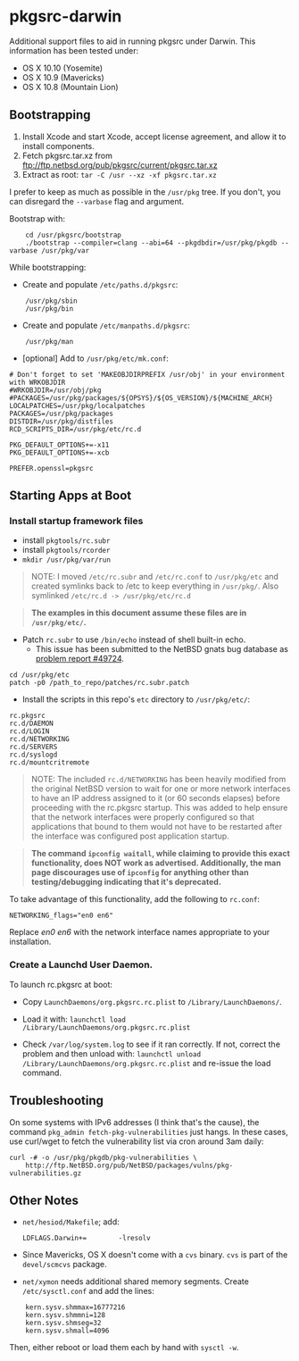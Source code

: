 pkgsrc-darwin
=============
Additional support files to aid in running pkgsrc under Darwin.
This information has been tested under:

* OS X 10.10 (Yosemite)
* OS X 10.9 (Mavericks)
* OS X 10.8 (Mountain Lion)

## Bootstrapping

1. Install Xcode and start Xcode, accept license agreement, and allow it to install components. 
2. Fetch pkgsrc.tar.xz from ftp://ftp.netbsd.org/pub/pkgsrc/current/pkgsrc.tar.xz
3. Extract as root: ```tar -C /usr --xz -xf pkgsrc.tar.xz```

I prefer to keep as much as possible in the ```/usr/pkg``` tree. If you don't, you can disregard the ```--varbase``` flag and argument.

Bootstrap with:
```
    cd /usr/pkgsrc/bootstrap
    ./bootstrap --compiler=clang --abi=64 --pkgdbdir=/usr/pkg/pkgdb --varbase /usr/pkg/var
```

While bootstrapping:

*  Create and populate ```/etc/paths.d/pkgsrc```:
```
    /usr/pkg/sbin
    /usr/pkg/bin
```

* Create and populate ```/etc/manpaths.d/pkgsrc```:
```
    /usr/pkg/man
```

* [optional] Add to ```/usr/pkg/etc/mk.conf```:
```
# Don't forget to set 'MAKEOBJDIRPREFIX /usr/obj' in your environment with WRKOBJDIR
#WRKOBJDIR=/usr/obj/pkg
#PACKAGES=/usr/pkg/packages/${OPSYS}/${OS_VERSION}/${MACHINE_ARCH}
LOCALPATCHES=/usr/pkg/localpatches
PACKAGES=/usr/pkg/packages
DISTDIR=/usr/pkg/distfiles
RCD_SCRIPTS_DIR=/usr/pkg/etc/rc.d

PKG_DEFAULT_OPTIONS+=-x11
PKG_DEFAULT_OPTIONS+=-xcb

PREFER.openssl=pkgsrc
```

## Starting Apps at Boot

### Install startup framework files

* install ```pkgtools/rc.subr```
* install ```pkgtools/rcorder```
* ```mkdir /usr/pkg/var/run```

>NOTE: I moved ```/etc/rc.subr``` and ```/etc/rc.conf``` to ```/usr/pkg/etc``` and created symlinks back to /etc to keep everything in ```/usr/pkg/```.  Also symlinked ```/etc/rc.d -> /usr/pkg/etc/rc.d```

>**The examples in this document assume these files are in ```/usr/pkg/etc/```.**

* Patch ```rc.subr``` to use ```/bin/echo``` instead of shell built-in echo.
    * This issue has been submitted to the NetBSD gnats bug database as [problem report #49724](http://gnats.netbsd.org/cgi-bin/query-pr-single.pl?number=49724).


```
cd /usr/pkg/etc
patch -p0 /path_to_repo/patches/rc.subr.patch
```

* Install the scripts in this repo's ```etc``` directory to ```/usr/pkg/etc/```:
```
rc.pkgsrc
rc.d/DAEMON
rc.d/LOGIN
rc.d/NETWORKING
rc.d/SERVERS
rc.d/syslogd
rc.d/mountcritremote
```

>NOTE: The included ```rc.d/NETWORKING``` has been heavily modified from the original NetBSD version to wait for one or more network interfaces to have an IP address assigned to it (or 60 seconds elapses) before proceeding with the rc.pkgsrc startup. This was added to help ensure that the network interfaces were properly configured so that applications that bound to them would not have to be restarted after the interface was configured post application startup.

>**The command ```ipconfig waitall```, while claiming to provide this exact functionality, does NOT work as advertised. Additionally, the man page discourages use of ```ipconfig``` for anything other than testing/debugging indicating that it's deprecated.**

To take advantage of this functionality, add the following to ```rc.conf```:

```
NETWORKING_flags="en0 en6"
```

Replace *en0 en6* with the network interface names appropriate to your installation.

### Create a Launchd User Daemon.

To launch rc.pkgsrc at boot:

* Copy ```LaunchDaemons/org.pkgsrc.rc.plist``` to ```/Library/LaunchDaemons/```.

* Load it with:
```launchctl load /Library/LaunchDaemons/org.pkgsrc.rc.plist```

* Check ```/var/log/system.log``` to see if it ran correctly. If not, correct the problem and then unload with:
```launchctl unload /Library/LaunchDaemons/org.pkgsrc.rc.plist```
and re-issue the load command.

## Troubleshooting

On some systems with IPv6 addresses (I think that's the cause), the command ```pkg_admin fetch-pkg-vulnerabilities``` just hangs.  In these cases, use curl/wget to fetch the vulnerability list via cron around 3am daily:

```
curl -# -o /usr/pkg/pkgdb/pkg-vulnerabilities \
	http://ftp.NetBSD.org/pub/NetBSD/packages/vulns/pkg-vulnerabilities.gz
```

## Other Notes

* ```net/hesiod/Makefile```; add:

    ```LDFLAGS.Darwin+=        -lresolv```

* Since Mavericks, OS X doesn't come with a ```cvs``` binary. ```cvs``` is part of the ```devel/scmcvs``` package.

* ```net/xymon``` needs additional shared memory segments. Create 
  ```/etc/sysctl.conf``` and add the lines:

```
    kern.sysv.shmmax=16777216
    kern.sysv.shmmni=128
    kern.sysv.shmseg=32
    kern.sysv.shmall=4096
```

Then, either reboot or load them each by hand with ```sysctl -w```.
